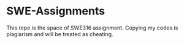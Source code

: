 # SWE-Assignments

This repo is the space of SWE316 assignment. Copying my codes is plagiarism and will be treated as cheating.
